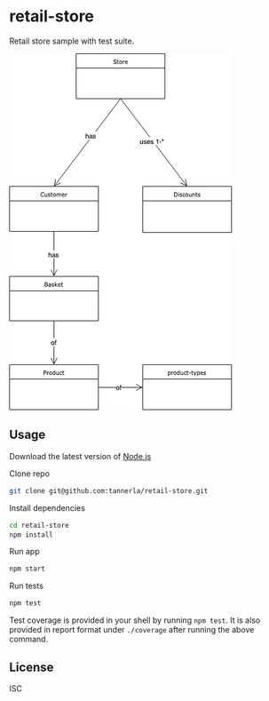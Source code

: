 # retail-store

Retail store sample with test suite.

![Thumbnail](./docs/retail-store.png)

## Usage

Download the latest version of [Node.js](https://nodejs.org/en/download/)

Clone repo

```bash
git clone git@github.com:tannerla/retail-store.git
```

Install dependencies

```bash
cd retail-store
npm install
```

Run app

```bash
npm start
```

Run tests

```bash
npm test
```

Test coverage is provided in your shell by running `npm test`.  It is also provided in report format under `./coverage` after running the above command.

## License

ISC
